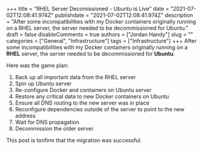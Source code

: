 +++
title = "RHEL Server Decomissioned - Ubuntu is Live"
date = "2021-07-02T12:08:41.974Z"
publishdate = "2021-07-02T12:08:41.974Z"
description = "After some incompatibilities with my Docker containers originally running on a RHEL server, the server needed to be decommissioned for Ubuntu."
draft = false
disableComments = true
authors = ["Jordan Handy"]
slug = ""
categories = ["General", "Infrastructure"]
tags = ["Infrastructure"]
+++
After some incompatibilities with my Docker containers originally running on a **RHEL** server, the server needed to be decommissioned for **Ubuntu**.

Here was the game plan:

1. Back up all important data from the RHEL server
2. Spin up Ubuntu server
3. Re-configure Docker and containers on Ubuntu server
4. Restore any critical data to new Docker containers on Ubuntu 
5. Ensure all DNS routing to the new server was in place
6. Reconfigure dependencies outside of the server to point to the new address
7. Wait for DNS propagation
8. Decommission the older server

This post is tonfirm that the migration was successful.
